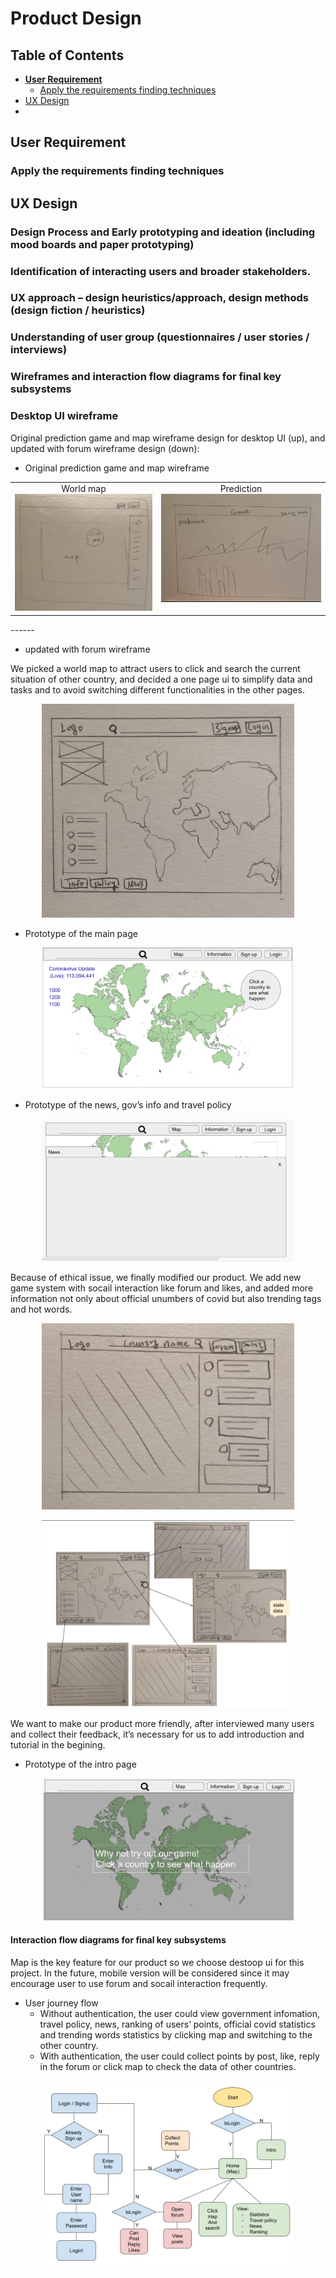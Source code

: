 # Product Design

## Table of Contents

- [**User Requirement**](#user-requirement)
  - [Apply the requirements finding techniques](#Apply-the-requirements-finding-techniques)
- [UX Design](#ux-design)
- 

## User Requirement

### Apply the requirements finding techniques





## UX Design



### Design Process and Early prototyping and ideation (including mood boards and paper prototyping)



### Identification of interacting users and broader stakeholders.



### UX approach – design heuristics/approach, design methods (design fiction / heuristics)



### Understanding of user group (questionnaires / user stories / interviews)



### Wireframes and interaction flow diagrams for final key subsystems

### Desktop UI wireframe

Original prediction game and map wireframe design for desktop UI (up), and updated with forum wireframe design (down):

- Original prediction game and map wireframe
<table>
  <tr>
    <td valign="top" align="center">World map<img src="Wire1a.png"/></td>
    <td valign="top" align="center">Prediction<img src="Wire1b.png" width=140% /></td>
  </tr>
</table>
------

- updated with forum wireframe

We picked a world map to attract users to click and search the current situation of other country, and decided a one page ui to simplify data and tasks and to avoid switching different functionalities in the other pages.

<p align="center"><img src="Wire2.jpeg"width=80%>

- Prototype of the main page

<p align="center"><img src="Wire3.png"width=80%>

- Prototype of the news, gov’s info and travel policy

<p align="center"><img src="Wire4.png"width=80%>

Because of ethical issue, we finally modified our product. We add new game system with socail interaction like forum and likes, and added more information not only about official unumbers of covid but also trending tags and hot words.

<p align="center"><img src="Wire5.jpeg"width=80%>

<p align="center"><img src="Wire6.png"width=80%>

We want to make our product more friendly, after interviewed many users and collect their feedback, it’s necessary for us to add introduction and tutorial in the begining.

- Prototype of the intro page

<p align="center"><img src="Wire7.png"width=80%>

#### Interaction flow diagrams for final key subsystems

Map is the key feature for our product so we choose destoop ui for this project. In the future, mobile version will be considered since it may encourage user to use forum and socail interaction frequently.

- User journey flow
  - Without authentication, the user could view government infomation, travel policy, news, ranking of users’ points, official covid statistics and trending words statistics by clicking map and switching to the other country.
  - With authentication, the user could collect points by post, like, reply in the forum or click map to check the data of other countries.

<p align="center"><img src="Wire8.jpeg"width=80%>




